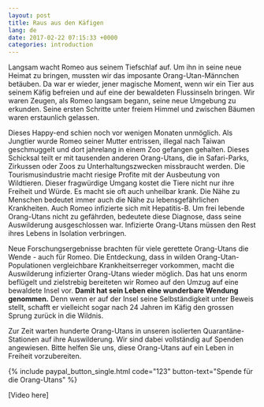 ```yaml
---
layout: post
title: Raus aus den Käfigen
lang: de
date: 2017-02-22 07:15:33 +0000
categories: introduction
---
```



Langsam wacht Romeo aus seinem Tiefschlaf auf. Um ihn in seine neue Heimat zu bringen, mussten wir das imposante Orang-Utan-Männchen betäuben. Da war er wieder, jener magische Moment, wenn wir ein Tier aus seinem Käfig befreien und auf eine der bewaldeten Flussinseln bringen. Wir waren Zeugen, als Romeo langsam begann, seine neue Umgebung zu erkunden. Seine ersten Schritte unter freiem Himmel und zwischen Bäumen waren erstaunlich gelassen.

Dieses Happy-end schien noch vor wenigen Monaten unmöglich. Als Jungtier wurde Romeo seiner Mutter entrissen, illegal nach Taiwan geschmuggelt und dort jahrelang in einem Zoo gefangen gehalten. Dieses Schicksal teilt er mit tausenden anderen Orang-Utans, die in Safari-Parks, Zirkussen oder Zoos zu Unterhaltungszwecken missbraucht werden. Die Tourismusindustrie macht riesige Profite mit der Ausbeutung von Wildtieren. Dieser fragwürdige Umgang kostet die Tiere nicht nur ihre Freiheit und Würde. Es macht sie oft auch unheilbar krank. Die Nähe zu Menschen bedeutet immer auch die Nähe zu lebensgefährlichen Krankheiten. Auch Romeo infizierte sich mit Hepatitis-B. Um frei lebende Orang-Utans nicht zu gefährden, bedeutete diese Diagnose, dass seine Auswilderung ausgeschlossen war. Infizierte Orang-Utans müssen den Rest ihres Lebens in Isolation verbringen. 

Neue Forschungsergebnisse brachten für viele gerettete Orang-Utans die Wende - auch für Romeo. Die Entdeckung, dass in wilden Orang-Utan-Populationen vergleichbare Krankheitserreger vorkommen, macht die Auswilderung infizierter Orang-Utans wieder möglich. Das hat uns enorm beflügelt und zielstrebig bereiteten wir Romeo auf den Umzug auf eine bewaldete Insel vor. **Damit hat sein Leben eine wunderbare Wendung genommen.** Denn wenn er auf der Insel seine Selbständigkeit unter Beweis stellt, schafft er vielleicht sogar nach 24 Jahren im Käfig den grossen Sprung zurück in die Wildnis.

Zur Zeit warten hunderte Orang-Utans in unseren isolierten Quarantäne-Stationen auf ihre Auswilderung. Wir sind dabei vollständig auf Spenden angewiesen. Bitte helfen Sie uns, diese Orang-Utans auf ein Leben in Freiheit vorzubereiten.

{% include paypal_button_single.html code="123" button-text="Spende für die Orang-Utans" %}

[Video here]